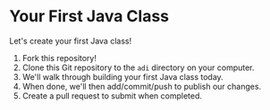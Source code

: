 # Your First Java Class
Let's create your first Java class!

1. Fork this repository!
1. Clone this Git repository to the `adi` directory on your computer.
2. We'll walk through building your first Java class today.
3. When done, we'll then add/commit/push to publish our changes.
4. Create a pull request to submit when completed.
